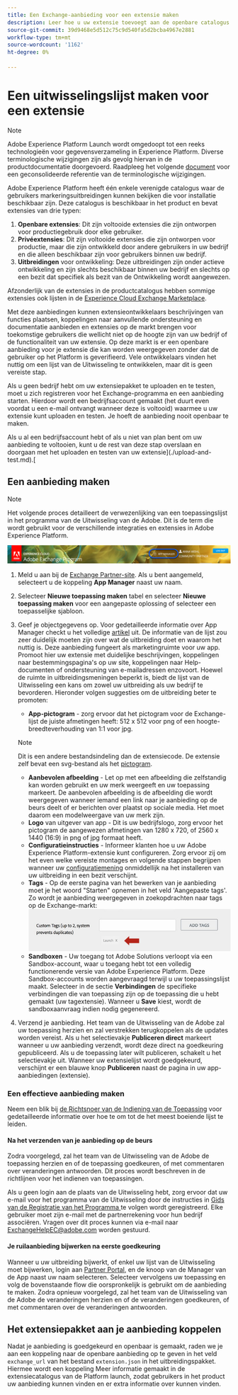 ```yaml
---
title: Een Exchange-aanbieding voor een extensie maken
description: Leer hoe u uw extensie toevoegt aan de openbare catalogus in Adobe Experience Platform.
source-git-commit: 39d9468e5d512c75c9d540fa5d2bcba4967e2881
workflow-type: tm+mt
source-wordcount: '1162'
ht-degree: 0%

---
```


# Een uitwisselingslijst maken voor een extensie

>[!NOTE]
>
>Adobe Experience Platform Launch wordt omgedoopt tot een reeks technologieën voor gegevensverzameling in Experience Platform. Diverse terminologische wijzigingen zijn als gevolg hiervan in de productdocumentatie doorgevoerd. Raadpleeg het volgende [document](../../term-updates.md) voor een geconsolideerde referentie van de terminologische wijzigingen.

Adobe Experience Platform heeft één enkele verenigde catalogus waar de gebruikers markeringsuitbreidingen kunnen bekijken die voor installatie beschikbaar zijn. Deze catalogus is beschikbaar in het product en bevat extensies van drie typen:

1. **Openbare extensies**: Dit zijn voltooide extensies die zijn ontworpen voor productiegebruik door elke gebruiker.
1. **Privéextensies**: Dit zijn voltooide extensies die zijn ontworpen voor productie, maar die zijn ontwikkeld door andere gebruikers in uw bedrijf en die alleen beschikbaar zijn voor gebruikers binnen uw bedrijf.
1. **Uitbreidingen** voor ontwikkeling: Deze uitbreidingen zijn onder actieve ontwikkeling en zijn slechts beschikbaar binnen uw bedrijf en slechts op een bezit dat specifiek als bezit van de Ontwikkeling wordt aangewezen.

Afzonderlijk van de extensies in de productcatalogus hebben sommige extensies ook lijsten in de [Experience Cloud Exchange Marketplace](https://exchange.adobe.com/experiencecloud.experience-platform-launch.html#product).

Met deze aanbiedingen kunnen extensieontwikkelaars beschrijvingen van functies plaatsen, koppelingen naar aanvullende ondersteuning en documentatie aanbieden en extensies op de markt brengen voor toekomstige gebruikers die wellicht niet op de hoogte zijn van uw bedrijf of de functionaliteit van uw extensie. Op deze markt is er een openbare aanbieding voor je extensie die kan worden weergegeven zonder dat de gebruiker op het Platform is geverifieerd.  Vele ontwikkelaars vinden het nuttig om een lijst van de Uitwisseling te ontwikkelen, maar dit is geen vereiste stap.

Als u geen bedrijf hebt om uw extensiepakket te uploaden en te testen, moet u zich registreren voor het Exchange-programma en een aanbieding starten.  Hierdoor wordt een bedrijfsaccount gemaakt (het duurt even voordat u een e-mail ontvangt wanneer deze is voltooid) waarmee u uw extensie kunt uploaden en testen.  Je hoeft de aanbieding nooit openbaar te maken.

Als u al een bedrijfsaccount hebt of als u niet van plan bent om uw aanbieding te voltooien, kunt u de rest van deze stap overslaan en doorgaan met het uploaden en testen van uw extensie](./upload-and-test.md).[

## Een aanbieding maken

>[!NOTE]
>
>Het volgende proces detailleert de verwezenlijking van een toepassingslijst in het programma van de Uitwisseling van de Adobe. Dit is de term die wordt gebruikt voor de verschillende integraties en extensies in Adobe Experience Platform.

![Koppelingslocatie Experience Cloud App Manager](../images/getting-started/app-mgr-link.png)

1. Meld u aan bij de [Exchange Partner-site](https://partners.adobe.com/exchangeprogram/experiencecloud). Als u bent aangemeld, selecteert u de koppeling **App Manager** naast uw naam.
1. Selecteer **Nieuwe toepassing maken** tabel en selecteer **Nieuwe toepassing maken** voor een aangepaste oplossing of selecteer een toepasselijke sjabloon.
1. Geef je objectgegevens op. Voor gedetailleerde informatie over App Manager checkt u het volledige [artikel](https://adobeexchangeec.zendesk.com/hc/en-us/articles/360024197931) uit. De informatie van de lijst zou zeer duidelijk moeten zijn over wat de uitbreiding doet en waarom het nuttig is. Deze aanbieding fungeert als marketingruimte voor uw app. Promoot hier uw extensie met duidelijke beschrijvingen, koppelingen naar bestemmingspagina&#39;s op uw site, koppelingen naar Help-documenten of ondersteuning van e-mailadressen enzovoort. Hoewel de ruimte in uitbreidingsmeningen beperkt is, biedt de lijst van de Uitwisseling een kans om zowel uw uitbreiding als uw bedrijf te bevorderen. Hieronder volgen suggesties om de uitbreiding beter te promoten:
   - **App-pictogram**  - zorg ervoor dat het pictogram voor de Exchange-lijst de juiste afmetingen heeft: 512 x 512 voor png of een hoogte-breedteverhouding van 1:1 voor jpg.

   >[!NOTE]
   >
   >Dit is een andere bestandsindeling dan de extensiecode. De extensie zelf bevat een svg-bestand als het [pictogram](../manifest.md).
   - **Aanbevolen afbeelding**  - Let op met een afbeelding die zelfstandig kan worden gebruikt en uw merk weergeeft en uw toepassing markeert. De aanbevolen afbeelding is de afbeelding die wordt weergegeven wanneer iemand een link naar je aanbieding op de beurs deelt of er berichten over plaatst op sociale media. Het moet daarom een modelweergave van uw merk zijn.
   - **Logo**  van uitgever van app - Dit is uw bedrijfslogo, zorg ervoor het pictogram de aangewezen afmetingen van 1280 x 720, of 2560 x 1440 (16:9) in png of jpg formaat heeft.
   - **Configuratieinstructies**  - Informeer klanten hoe u uw Adobe Experience Platform-extensie kunt configureren. Zorg ervoor zij om het even welke vereiste montages en volgende stappen begrijpen wanneer uw [configuratiemening](../configuration.md) onmiddellijk na het installeren van uw uitbreiding in een bezit verschijnt. 
   - **Tags**  - Op de eerste pagina van het bewerken van je aanbieding moet je het woord &quot;Starten&quot; opnemen in het veld &#39;Aangepaste tags&#39;. Zo wordt je aanbieding weergegeven in zoekopdrachten naar tags op de Exchange-markt:
      ![](../images/getting-started/custom-tags.jpg)
   - **Sandboxen**  - Uw toegang tot Adobe Solutions verloopt via een Sandbox-account, waar u toegang hebt tot een volledig functionerende versie van Adobe Experience Platform. Deze Sandbox-accounts worden aangevraagd terwijl u uw toepassingslijst maakt. Selecteer in de sectie **Verbindingen** de specifieke verbindingen die van toepassing zijn op de toepassing die u hebt gemaakt (uw tagextensie). Wanneer u **Save** kiest, wordt de sandboxaanvraag indien nodig gegenereerd.
1. Verzend je aanbieding. Het team van de Uitwisseling van de Adobe zal uw toepassing herzien en zal verstrekken terugkoppelen als de updates worden vereist. Als u het selectievakje **Publiceren direct** markeert wanneer u uw aanbieding verzendt, wordt deze direct na goedkeuring gepubliceerd. Als u de toepassing later wilt publiceren, schakelt u het selectievakje uit. Wanneer uw extensielijst wordt goedgekeurd, verschijnt er een blauwe knop **Publiceren** naast de pagina in uw app-aanbiedingen (extensie).

### Een effectieve aanbieding maken

Neem een blik bij [de Richtsnoer van de Indiening van de Toepassing](https://partners.adobe.com/exchangeprogram/experiencecloud/build/ec-exchange.html) voor gedetailleerde informatie over hoe te om tot de het meest boeiende lijst te leiden.

#### Na het verzenden van je aanbieding op de beurs

Zodra voorgelegd, zal het team van de Uitwisseling van de Adobe de toepassing herzien en of de toepassing goedkeuren, of met commentaren over veranderingen antwoorden. Dit proces wordt beschreven in de richtlijnen voor het indienen van toepassingen.

Als u geen login aan de plaats van de Uitwisseling hebt, zorg ervoor dat uw e-mail voor het programma van de Uitwisseling door de instructies in [Gids van de Registratie van het Programma ](https://partners.adobe.com/content/mcp/us/en/home/reg-guide.html) te volgen wordt geregistreerd. Elke gebruiker moet zijn e-mail met de partnerrekening voor hun bedrijf associëren. Vragen over dit proces kunnen via e-mail naar <ExchangeHelpEC@adobe.com> worden gestuurd.

#### Je ruilaanbieding bijwerken na eerste goedkeuring

Wanneer u uw uitbreiding bijwerkt, of enkel uw lijst van de Uitwisseling moet bijwerken, login aan [Partner Portal](https://partners.adobe.com/exchangeprogram/experiencecloud), en de knoop van de Manager van de App naast uw naam selecteren. Selecteer vervolgens uw toepassing en volg de bovenstaande flow die oorspronkelijk is gebruikt om de aanbieding te maken. Zodra opnieuw voorgelegd, zal het team van de Uitwisseling van de Adobe de veranderingen herzien en of de veranderingen goedkeuren, of met commentaren over de veranderingen antwoorden.

## Het extensiepakket aan je aanbieding koppelen

Nadat je aanbieding is goedgekeurd en openbaar is gemaakt, raden we je aan een koppeling naar de openbare aanbieding op te geven in het veld `exchange_url` van het bestand `extension.json` in het uitbreidingspakket.  Hiermee wordt een koppeling Meer informatie gemaakt in de extensiecatalogus van de Platform launch, zodat gebruikers in het product uw aanbieding kunnen vinden en er extra informatie over kunnen vinden.

